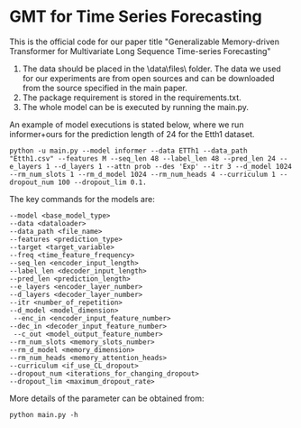 # GMT for Time Series Forecasting
 This is the official code for our paper title "Generalizable Memory-driven Transformer for Multivariate Long Sequence Time-series Forecasting"



1. The data should be placed in the \data\files\ folder. The data we used for our experiments are from open sources and can be downloaded from the source specified in the main paper. 
2. The package requirement is stored in the requirements.txt.
3. The whole model can be is executed by running the main.py. 


An example of model executions is stated below, where we run informer+ours for the prediction length of 24 for the Etth1 dataset.

```
python -u main.py --model informer --data ETTh1 --data_path "Etth1.csv" --features M --seq_len 48 --label_len 48 --pred_len 24 --e_layers 1 --d_layers 1 --attn prob --des 'Exp' --itr 3 --d_model 1024 --rm_num_slots 1 --rm_d_model 1024 --rm_num_heads 4 --curriculum 1 --dropout_num 100 --dropout_lim 0.1.
```

The key commands for the models are:

```
--model <base_model_type> 
--data <dataloader> 
--data_path <file_name> 
--features <prediction_type> 
--target <target_variable> 
--freq <time_feature_frequency> 
--seq_len <encoder_input_length> 
--label_len <decoder_input_length> 
--pred_len <prediction_length> 
--e_layers <encoder_layer_number> 
--d_layers <decoder_layer_number> 
--itr <number_of_repetition> 
--d_model <model_dimension>
 --enc_in <encoder_input_feature_number> 
--dec_in <decoder_input_feature_number>
 --c_out <model_output_feature_number> 
--rm_num_slots <memory_slots_number> 
--rm_d_model <memory_dimension> 
--rm_num_heads <memory_attention_heads> 
--curriculum <if_use_CL_dropout> 
--dropout_num <iterations_for_changing_dropout>
--dropout_lim <maximum_dropout_rate> 
```

More details of the parameter can be obtained from: 

```
python main.py -h
```


